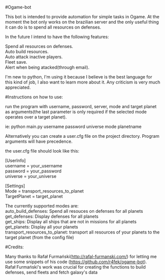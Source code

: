 #Ogame-bot

This bot is intended to provide automation for simple tasks in Ogame. At the moment the bot only works on the brazilian server and the only useful thing it can do is to spend all resources on defenses.

In the future I intend to have the following features:

Spend all resources on defenses.<br />
Auto build resources.<br />
Auto attack inactive players.<br />
Fleet save.<br />
Alert when being atacked(through email).<br />

I'm new to python, I'm using it because I believe is the best language for this kind of job, I also want to learn more about it. Any criticism is very much appreciated.

#Instructions on how to use:

run the program with username, password, server, mode and target planet as arguments(the last parameter is only required if the selected mode operates over a target planet).

ie: python main.py username password universe mode planetname

Alternatively you can create a user.cfg file on the project directory. Program arguments will have precedence.

the user.cfg file should look like this:

[UserInfo] <br />
username = your_username <br />
password = your_password <br />
universe = your_universe <br />

[Settings] <br />
Mode = transport_resources_to_planet <br />
TargetPlanet = target_planet <br />

The currently supported modes are: <br />
auto_build_defenses: Spend all resouces on defenses for all planets <br />
get_defenses: Display defenses for all planets <br />
get_ships: Display all ships that are not in missions for all planets <br />
get_planets: Display all your planets <br />
transport_resources_to_planet: transport all resources of your planets to the target planet (from the config file) <br />

#Credits:

Many thanks to Rafał Furmański(http://rafal-furmanski.com/) for letting me use some snippets of his code (https://github.com/r4fek/ogame-bot).<br />
Rafał Furmański's work was crucial for creating the functions to build defenses, send fleets and fetch galaxy's data <br/>


